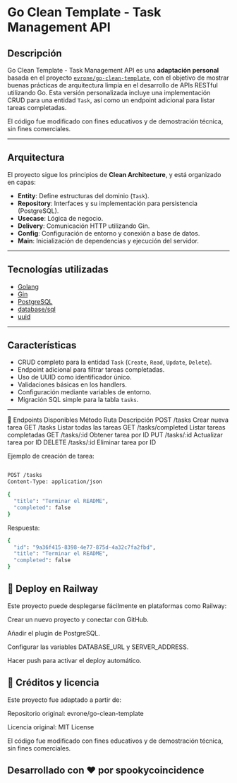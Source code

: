 
# Go Clean Template - Task Management API

## Descripción

Go Clean Template - Task Management API es una **adaptación personal** basada en el proyecto [`evrone/go-clean-template`](https://github.com/evrone/go-clean-template), con el objetivo de mostrar buenas prácticas de arquitectura limpia en el desarrollo de APIs RESTful utilizando Go. Esta versión personalizada incluye una implementación CRUD para una entidad `Task`, así como un endpoint adicional para listar tareas completadas.

El código fue modificado con fines educativos y de demostración técnica, sin fines comerciales.

---

## Arquitectura

El proyecto sigue los principios de **Clean Architecture**, y está organizado en capas:

- **Entity**: Define estructuras del dominio (`Task`).
- **Repository**: Interfaces y su implementación para persistencia (PostgreSQL).
- **Usecase**: Lógica de negocio.
- **Delivery**: Comunicación HTTP utilizando Gin.
- **Config**: Configuración de entorno y conexión a base de datos.
- **Main**: Inicialización de dependencias y ejecución del servidor.

---

## Tecnologías utilizadas

- [Golang](https://golang.org/)
- [Gin](https://github.com/gin-gonic/gin)
- [PostgreSQL](https://www.postgresql.org/)
- [database/sql](https://pkg.go.dev/database/sql)
- [uuid](https://github.com/google/uuid)

---

## Características

- CRUD completo para la entidad `Task` (`Create`, `Read`, `Update`, `Delete`).
- Endpoint adicional para filtrar tareas completadas.
- Uso de UUID como identificador único.
- Validaciones básicas en los handlers.
- Configuración mediante variables de entorno.
- Migración SQL simple para la tabla `tasks`.

---

📌 Endpoints Disponibles
Método	Ruta	Descripción
POST	/tasks	Crear nueva tarea
GET	/tasks	Listar todas las tareas
GET	/tasks/completed	Listar tareas completadas
GET	/tasks/:id	Obtener tarea por ID
PUT	/tasks/:id	Actualizar tarea por ID
DELETE	/tasks/:id	Eliminar tarea por ID

Ejemplo de creación de tarea:
```bash

POST /tasks
Content-Type: application/json

{
  "title": "Terminar el README",
  "completed": false
}
```

Respuesta:

```bash
{
  "id": "9a36f415-8398-4e77-875d-4a32c7fa2fbd",
  "title": "Terminar el README",
  "completed": false
}
```

## 🚀 Deploy en Railway
Este proyecto puede desplegarse fácilmente en plataformas como Railway:

Crear un nuevo proyecto y conectar con GitHub.

Añadir el plugin de PostgreSQL.

Configurar las variables DATABASE_URL y SERVER_ADDRESS.

Hacer push para activar el deploy automático.

## 📝 Créditos y licencia
Este proyecto fue adaptado a partir de:

Repositorio original: evrone/go-clean-template

Licencia original: MIT License

El código fue modificado con fines educativos y de demostración técnica, sin fines comerciales.

## Desarrollado con ❤️ por spookycoincidence
